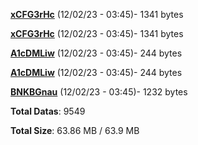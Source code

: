 [**xCFG3rHc**](/data/xCFG3rHc.txt) (12/02/23 - 03:45)- 1341 bytes

[**xCFG3rHc**](/data/xCFG3rHc.txt) (12/02/23 - 03:45)- 1341 bytes

[**A1cDMLiw**](/data/A1cDMLiw.txt) (12/02/23 - 03:45)- 244 bytes

[**A1cDMLiw**](/data/A1cDMLiw.txt) (12/02/23 - 03:45)- 244 bytes

[**BNKBGnau**](/data/BNKBGnau.txt) (12/02/23 - 03:45)- 1232 bytes

**Total Datas**: 9549

**Total Size**: 63.86 MB / 63.9 MB